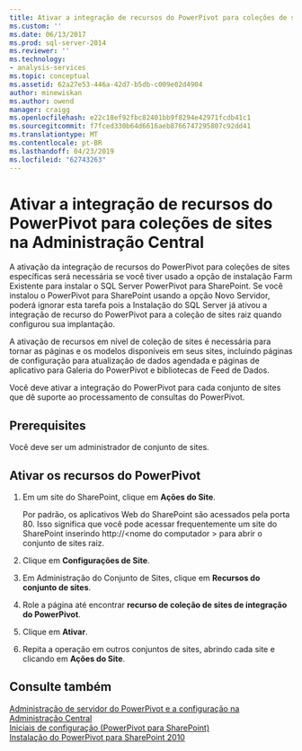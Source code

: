```yaml
---
title: Ativar a integração de recursos do PowerPivot para coleções de sites na Administração Central | Microsoft Docs
ms.custom: ''
ms.date: 06/13/2017
ms.prod: sql-server-2014
ms.reviewer: ''
ms.technology:
- analysis-services
ms.topic: conceptual
ms.assetid: 62a27e53-446a-42d7-b5db-c009e02d4904
author: minewiskan
ms.author: owend
manager: craigg
ms.openlocfilehash: e22c18ef92fbc82401bb9f8294e42971fcdb41c1
ms.sourcegitcommit: f7fced330b64d6616aeb8766747295807c92dd41
ms.translationtype: MT
ms.contentlocale: pt-BR
ms.lasthandoff: 04/23/2019
ms.locfileid: "62743263"
---
```

# <a name="activate-powerpivot-feature-integration-for-site-collections-in-central-administration"></a>Ativar a integração de recursos do PowerPivot para coleções de sites na Administração Central
  A ativação da integração de recursos do PowerPivot para coleções de sites específicas será necessária se você tiver usado a opção de instalação Farm Existente para instalar o SQL Server PowerPivot para SharePoint. Se você instalou o PowerPivot para SharePoint usando a opção Novo Servidor, poderá ignorar esta tarefa pois a Instalação do SQL Server já ativou a integração de recurso do PowerPivot para a coleção de sites raiz quando configurou sua implantação.  
  
 A ativação de recursos em nível de coleção de sites é necessária para tornar as páginas e os modelos disponíveis em seus sites, incluindo páginas de configuração para atualização de dados agendada e páginas de aplicativo para Galeria do PowerPivot e bibliotecas de Feed de Dados.  
  
 Você deve ativar a integração do PowerPivot para cada conjunto de sites que dê suporte ao processamento de consultas do PowerPivot.  
  
## <a name="prerequisites"></a>Prerequisites  
 Você deve ser um administrador de conjunto de sites.  
  
## <a name="activate-powerpivot-features"></a>Ativar os recursos do PowerPivot  
  
1.  Em um site do SharePoint, clique em **Ações do Site**.  
  
     Por padrão, os aplicativos Web do SharePoint são acessados pela porta 80. Isso significa que você pode acessar frequentemente um site do SharePoint inserindo http://\<nome do computador > para abrir o conjunto de sites raiz.  
  
2.  Clique em **Configurações de Site**.  
  
3.  Em Administração do Conjunto de Sites, clique em **Recursos do conjunto de sites**.  
  
4.  Role a página até encontrar **recurso de coleção de sites de integração do PowerPivot**.  
  
5.  Clique em **Ativar**.  
  
6.  Repita a operação em outros conjuntos de sites, abrindo cada site e clicando em **Ações do Site**.  
  
## <a name="see-also"></a>Consulte também  
 [Administração de servidor do PowerPivot e a configuração na Administração Central](power-pivot-server-administration-and-configuration-in-central-administration.md)   
 [Iniciais de configuração &#40;PowerPivot para SharePoint&#41;](../../sql-server/install/initial-configuration-powerpivot-for-sharepoint.md)   
 [Instalação do PowerPivot para SharePoint 2010](../../sql-server/install/powerpivot-for-sharepoint-2010-installation.md)  
  
  
